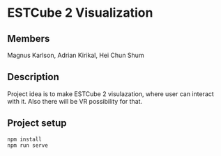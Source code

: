 # ESTCube 2 Visualization

## Members
Magnus Karlson, Adrian Kirikal, Hei Chun Shum

## Description
Project idea is to make ESTCube 2 visulazation, where user can interact with it. Also there will be VR possibility for that.

## Project setup
```
npm install
npm run serve
```
